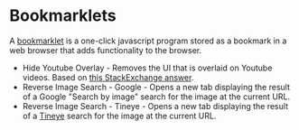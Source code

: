 # Bookmarklets

A [bookmarklet](https://en.wikipedia.org/wiki/Bookmarklet) is a one-click javascript program stored as a bookmark in a web browser that adds functionality to the browser.

- Hide Youtube Overlay - Removes the UI that is overlaid on Youtube videos. Based on [this StackExchange answer](https://superuser.com/a/1052944).
- Reverse Image Search - Google - Opens a new tab displaying the result of a Google "Search by image" search for the image at the current URL.
- Reverse Image Search - Tineye - Opens a new tab displaying the result of a [Tineye](https://tineye.com) search for the image at the current URL.